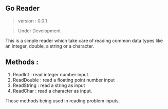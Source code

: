 ## Go Reader

> version : 0.0.1
 
> Under Development

This is a simple reader which take care of reading common data types like an integer, double, a string or a character.

## Methods : 
1. ReadInt : read integer number input.
2. ReadDouble : read a floating point number input
3. ReadString : read a string as input
4. ReadChar : read a character as input.

These methods being used in reading problem inputs.